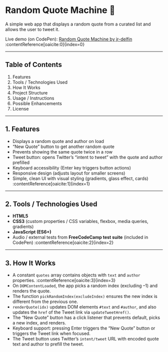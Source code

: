 # Random Quote Machine 📝

A simple web app that displays a random quote from a curated list and allows the user to tweet it.

Live demo (on CodePen): [Random Quote Machine by jr-delfin](https://codepen.io/jr-delfin/pen/ByjpORr) :contentReference[oaicite:0]{index=0}

---

## Table of Contents

1. Features  
2. Tools / Technologies Used  
3. How It Works  
4. Project Structure  
5. Usage / Instructions  
6. Possible Enhancements  
7. License

---

## 1. Features

- Displays a random quote and author on load  
- “New Quote” button to get another random quote  
- Prevents showing the same quote twice in a row  
- Tweet button: opens Twitter’s “intent to tweet” with the quote and author prefilled  
- Keyboard accessibility (Enter key triggers button actions)  
- Responsive design (adjusts layout for smaller screens)  
- Simple, clean UI with visual styling (gradients, glass effect, cards) :contentReference[oaicite:1]{index=1}  

---

## 2. Tools / Technologies Used

- **HTML5**  
- **CSS3** (custom properties / CSS variables, flexbox, media queries, gradients)  
- **JavaScript (ES6+)**  
- Audio / external tests from **FreeCodeCamp test suite** (included in CodePen) :contentReference[oaicite:2]{index=2}  

---

## 3. How It Works

- A constant `quotes` array contains objects with `text` and `author` properties. :contentReference[oaicite:3]{index=3}  
- On `DOMContentLoaded`, the app picks a random index (excluding –1) and renders the quote.  
- The function `pickRandomIndex(excludeIndex)` ensures the new index is different from the previous one.  
- `renderQuote(idx)` updates DOM elements `#text` and `#author`, and also updates the `href` of the Tweet link via `updateTweetHref()`.  
- The “New Quote” button has a click listener that prevents default, picks a new index, and renders.  
- Keyboard support: pressing Enter triggers the “New Quote” button or triggers the Tweet link when focused.  
- The Tweet button uses Twitter’s `intent/tweet` URL with encoded quote text and author to prefill the tweet.
